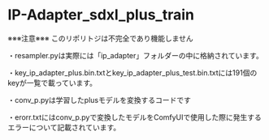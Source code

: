 # IP-Adapter_sdxl_plus_train

※※※注意※※※
このリポリトジは不完全であり機能しません

・resampler.pyは実際には「ip_adapter」フォルダーの中に格納されています。

・key_ip_adapter_plus.bin.txtとkey_ip_adapter_plus_test.bin.txtには191個のkeyが一覧で載っています。

・conv_p.pyは学習したplusモデルを変換するコードです

・erorr.txtにはconv_p.pyで変換したモデルをComfyUIで使用した際に発生するエラーについて記載されています。
